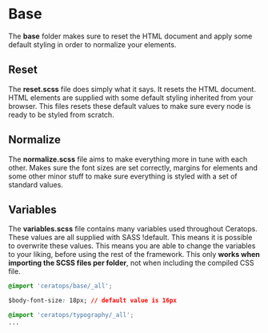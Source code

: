 # Base

The **base** folder makes sure to reset the HTML document and apply some default styling in order to normalize your elements.

## Reset

The **reset.scss** file does simply what it says. It resets the HTML document. HTML elements are supplied with some default styling inherited from your browser. This files resets these default values to make sure every node is ready to be styled from scratch.

## Normalize

The **normalize.scss** file aims to make everything more in tune with each other. Makes sure the font sizes are set correctly, margins for elements and some other minor stuff to make sure everything is styled with a set of standard values.

## Variables

The **variables.scss** file contains many variables used throughout Ceratops. These values are all supplied with SASS !default. This means it is possible to overwrite these values. This means you are able to change the variables to your liking, before using the rest of the framework. This only **works when importing the SCSS files per folder**, not when including the compiled CSS file.

```css
@import 'ceratops/base/_all';

$body-font-size: 18px; // default value is 16px

@import 'ceratops/typography/_all';
...
```
